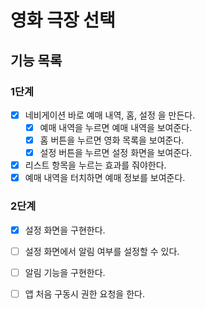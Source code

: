 # 영화 극장 선택

## 기능 목록

### 1단계

- [x] 네비게이션 바로 예매 내역, 홈, 설정 을 만든다.
  - [x] 예매 내역을 누르면 예매 내역을 보여준다.
  - [x] 홈 버튼을 누르면 영화 목록을 보여준다.
  - [x] 설정 버튼을 누르면 설정 화면을 보여준다.
- [x] 리스트 항목을 누르는 효과를 줘야한다.
- [x] 예매 내역을 터치하면 예매 정보를 보여준다.

### 2단계

- [x] 설정 화면을 구현한다.
- [ ] 설정 화면에서 알림 여부를 설정할 수 있다.
- [ ] 알림 기능을 구현한다.
- [ ] 앱 처음 구동시 권한 요청을 한다.

